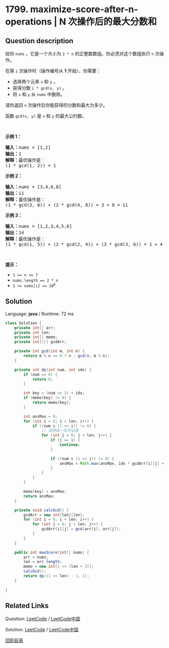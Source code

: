 ﻿# 1799. maximize-score-after-n-operations | N 次操作后的最大分数和

## Question description

<!--If you want to use the English description, use <p>You are given <code>nums</code>, an array of positive integers of size <code>2 * n</code>. You must perform <code>n</code> operations on this array.</p>

<p>In the <code>i<sup>th</sup></code> operation <strong>(1-indexed)</strong>, you will:</p>

<ul>
	<li>Choose two elements, <code>x</code> and <code>y</code>.</li>
	<li>Receive a score of <code>i * gcd(x, y)</code>.</li>
	<li>Remove <code>x</code> and <code>y</code> from <code>nums</code>.</li>
</ul>

<p>Return <em>the maximum score you can receive after performing </em><code>n</code><em> operations.</em></p>

<p>The function <code>gcd(x, y)</code> is the greatest common divisor of <code>x</code> and <code>y</code>.</p>

<p>&nbsp;</p>
<p><strong>Example 1:</strong></p>

<pre>
<strong>Input:</strong> nums = [1,2]
<strong>Output:</strong> 1
<strong>Explanation:</strong>&nbsp;The optimal choice of operations is:
(1 * gcd(1, 2)) = 1
</pre>

<p><strong>Example 2:</strong></p>

<pre>
<strong>Input:</strong> nums = [3,4,6,8]
<strong>Output:</strong> 11
<strong>Explanation:</strong>&nbsp;The optimal choice of operations is:
(1 * gcd(3, 6)) + (2 * gcd(4, 8)) = 3 + 8 = 11
</pre>

<p><strong>Example 3:</strong></p>

<pre>
<strong>Input:</strong> nums = [1,2,3,4,5,6]
<strong>Output:</strong> 14
<strong>Explanation:</strong>&nbsp;The optimal choice of operations is:
(1 * gcd(1, 5)) + (2 * gcd(2, 4)) + (3 * gcd(3, 6)) = 1 + 4 + 9 = 14
</pre>

<p>&nbsp;</p>
<p><strong>Constraints:</strong></p>

<ul>
	<li><code>1 &lt;= n &lt;= 7</code></li>
	<li><code>nums.length == 2 * n</code></li>
	<li><code>1 &lt;= nums[i] &lt;= 10<sup>6</sup></code></li>
</ul>
 instead-->
<p>给你 <code>nums</code> ，它是一个大小为 <code>2 * n</code> 的正整数数组。你必须对这个数组执行 <code>n</code> 次操作。</p>

<p>在第 <code>i</code> 次操作时（操作编号从 <strong>1</strong> 开始），你需要：</p>

<ul>
	<li>选择两个元素 <code>x</code> 和 <code>y</code> 。</li>
	<li>获得分数 <code>i * gcd(x, y)</code> 。</li>
	<li>将 <code>x</code> 和 <code>y</code> 从 <code>nums</code> 中删除。</li>
</ul>

<p>请你返回 <code>n</code> 次操作后你能获得的分数和最大为多少。</p>

<p>函数 <code>gcd(x, y)</code> 是 <code>x</code> 和 <code>y</code> 的最大公约数。</p>

<p> </p>

<p><strong>示例 1：</strong></p>

<pre><b>输入：</b>nums = [1,2]
<b>输出：</b>1
<b>解释：</b>最优操作是：
(1 * gcd(1, 2)) = 1
</pre>

<p><strong>示例 2：</strong></p>

<pre><b>输入：</b>nums = [3,4,6,8]
<b>输出：</b>11
<b>解释：</b>最优操作是：
(1 * gcd(3, 6)) + (2 * gcd(4, 8)) = 3 + 8 = 11
</pre>

<p><strong>示例 3：</strong></p>

<pre><b>输入：</b>nums = [1,2,3,4,5,6]
<b>输出：</b>14
<b>解释：</b>最优操作是：
(1 * gcd(1, 5)) + (2 * gcd(2, 4)) + (3 * gcd(3, 6)) = 1 + 4 + 9 = 14
</pre>

<p> </p>

<p><strong>提示：</strong></p>

<ul>
	<li><code>1 &lt;= n &lt;= 7</code></li>
	<li><code>nums.length == 2 * n</code></li>
	<li><code>1 &lt;= nums[i] &lt;= 10<sup>6</sup></code></li>
</ul>




## Solution

Language: **java**  /  Runtime: 72 ms

```java
class Solution {
    private int[] arr;
    private int len;
    private int[] memo;
    private int[][] gcdArr;

    private int gcd(int m, int n) {
        return m % n == 0 ? n : gcd(n, m % n);
    }

    private int dp(int num, int idx) {
        if (num == 0) {
            return 0;
        }

        int key = (num << 3) + idx;
        if (memo[key] != 0) {
            return memo[key];
        }

        int ansMax = 0;
        for (int i = 0; i < len; i++) {
            if ((num & (1 << i)) != 0) {
                // 说明这一位可以选
                for (int j = 0; j < len; j++) {
                    if (j == i) {
                        continue;
                    }

                    if ((num & (1 << j)) != 0) {
                        ansMax = Math.max(ansMax, idx * gcdArr[i][j] + dp(num ^ (1 << i) ^ (1 << j), idx + 1));
                    }
                }
            }
        }

        memo[key] = ansMax;
        return ansMax;
    }

    private void calcGcd() {
        gcdArr = new int[len][len];
        for (int i = 0; i < len; i++) {
            for (int j = 0; j < len; j++) {
                gcdArr[i][j] = gcd(arr[i], arr[j]);
            }
        }
    }

    public int maxScore(int[] nums) {
        arr = nums;
        len = arr.length;
        memo = new int[1 << (len + 3)];
        calcGcd();
        return dp((1 << len) - 1, 1);
    }

}
```



## Related Links

Question: [LeetCode](https://leetcode.com/problems/maximize-score-after-n-operations/description/)  /  [LeetCode中国](https://leetcode-cn.com/problems/maximize-score-after-n-operations/description/)

Solution: [LeetCode](https://leetcode.com/articles/maximize-score-after-n-operations/)  /  [LeetCode中国](https://leetcode-cn.com/articles/maximize-score-after-n-operations/)

[回到目录](../README.md)